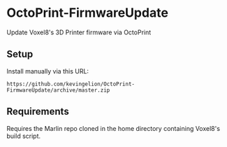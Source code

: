# OctoPrint-FirmwareUpdate

Update Voxel8's 3D Printer firmware via OctoPrint

## Setup

Install manually via this URL:

    https://github.com/kevingelion/OctoPrint-FirmwareUpdate/archive/master.zip

## Requirements

Requires the Marlin repo cloned in the home directory containing Voxel8's build script.
